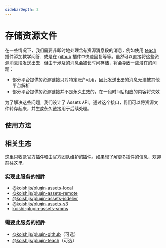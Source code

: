 ```yaml
---
sidebarDepth: 2
---
```


# 存储资源文件

在一些情况下，我们需要非即时地处理含有资源消息段的消息，例如使用 [teach](../../plugins/teach/) 插件添加教学问答，或是在 [github](../../plugins/other/github.md) 插件中快速回复等等。虽然可以直接将这些资源消息段发送出去，但由于涉及的消息会被长时间存储，将会导致一些潜在的问题：

- 部分平台提供的资源链接只对特定账户可用，因此发送出去的消息无法被其他平台解析
- 部分平台提供的资源链接并不是永久生效的，在一段时间后相应的内容将失效

为了解决这些问题，我们设计了 Assets API。通过这个接口，我们可以将资源文件转存起来，并生成永久链接用于后续处理。

## 使用方法

## 相关生态

这里只收录官方插件和由官方团队维护的插件。如果想了解更多插件的信息，欢迎前往[这里](https://github.com/koishijs/koishi)。

### 实现此服务的插件

- [@koishijs/plugin-assets-local](../../plugins/assets/local.md)
- [@koishijs/plugin-assets-remote](../../plugins/assets/local.md)
- [@koishijs/plugin-assets-jsdelivr](../../plugins/assets/jsdelivr.md)
- [@koishijs/plugin-assets-s3](../../plugins/assets/s3.md)
- [koishi-plugin-assets-smms](https://github.com/koishijs/koishi-plugin-assets-smms)

### 需要此服务的插件

- [@koishijs/plugin-github](../../plugins/other/github.md)（可选）
- [@koishijs/plugin-teach](../../plugins/teach/)（可选）
